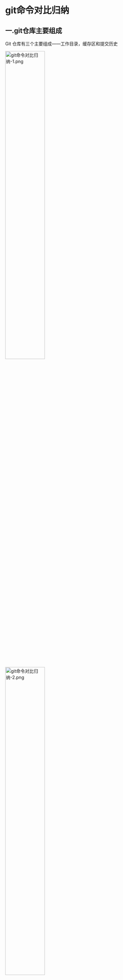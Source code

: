 # git命令对比归纳

## 一.git仓库主要组成

Git 仓库有三个主要组成——工作目录，缓存区和提交历史

<img src='git命令对比归纳-1.png' alt='git命令对比归纳-1.png' width='50%'/>
<img src='git命令对比归纳-2.png' alt='git命令对比归纳-2.png' width='50%'/>

## 二.代码回滚 - 提交层面的操作

传给 git reset 和 git checkout 的参数决定了它们的作用域。如果你没有包含文件路径，这些操作对所有提交生效

### 2.1 git reset

reset 将一个分支的末端指向另一个提交

下面这两条命令让 hotfix 分支向后回退了两个提交

```
git checkout hotfix
git reset HEAD~2
```

hotfix 分支末端的两个提交现在变成了悬挂提交。也就是说，下次 Git 执行垃圾回收的时候，这两个提交会被删除。换句话说，如果你想扔掉这两个提交，你可以这么做

<figure class='half'>
    <img src='git命令对比归纳-3.png' alt='git命令对比归纳-3.png' width='50%'/>
    <img src='git命令对比归纳-4.png' alt='git命令对比归纳-4.png' width='50%'/>
</figure>

除了在当前分支上操作，你还可以通过传入这些标记来修改你的缓存区或工作目录:

```
--soft – 缓存区和工作目录都不会被改变
--mixed – 默认选项。缓存区和你指定的提交同步，但工作目录不受影响
--hard – 缓存区和工作目录都同步到你指定的提交
```

![git命令对比归纳-5.png](git命令对比归纳-5.png)

1 `git reset --mixed HEAD`: 将你当前的改动从缓存区中移除，但是这些改动还留在工作目录中

2 `git reset --hard HEAD`: 完全舍弃你没有提交的改动

### 2.2 git checkout

1 `git checkout hotfix`: 将HEAD移到一个新的分支，然后更新工作目录

<img src='git命令对比归纳-6.png' alt='git命令对比归纳-6.png' width='50%'/>
<img src='git命令对比归纳-7.png' alt='git命令对比归纳-7.png' width='50%'/>

### 2.3 git revert

撤销一个提交的同时会创建一个新的提交

比如，下面的命令会找出倒数第二个提交，然后创建一个新的提交来撤销这些更改，然后把这个提交加入项目中

```
git checkout hotfix
git revert HEAD~2
```

<img src='git命令对比归纳-8.png' alt='git命令对比归纳-8.png' width='50%'/>
<img src='git命令对比归纳-9.png' alt='git命令对比归纳-9.png' width='50%'/>

相比 git reset，它不会改变现在的提交历史。因此，git revert 可以用在公共分支上，git reset 应该用在私有分支上

你也可以把 git revert 当作撤销已经提交的更改，而 git reset HEAD 用来撤销没有提交的更改

就像 git checkout 一样，git revert 也有可能会重写文件。所以，Git 会在你执行 revert 之前要求你提交或者缓存你工作目录中的更改

## 三.代码回滚 - 文件层面的操作

### 3.1 git reset file

当检测到文件路径时，git reset 将缓存区同步到你指定的那个提交

如, 将倒数第二个提交中的 foo.py 加入到缓存区中，供下一个提交使用

```
git reset HEAD~2 foo.py
```

![git命令对比归纳-10.png](git命令对比归纳-10.png)

### 3.2 git checkout file

和带文件路径 git reset 非常像，除了它更改的是工作目录而不是缓存区

![git命令对比归纳-11.png](git命令对比归纳-11.png){:width="50%"}

```
git checkout HEAD~2 foo.py
```

和提交层面相同的是，它可以用来检查项目的旧版本，但作用域被限制到了特定文件

## 四.reset与checkout与revert

命令	|   作用域	|   常用情景
:---|:---|:---
git |   reset	|   提交层面	在私有分支上舍弃一些没有提交的更改
git |   reset	|   文件层面	将文件从缓存区中移除
git |   checkout	|   提交层面	切换分支或查看旧版本
git |   checkout	|   文件层面	舍弃工作目录中的更改
git |   revert	|   提交层面	在公共分支上回滚更改
git |   revert	|   文件层面	（然而并没有）

---

## 五.代码合并

在一个feature分支进行新特性的开发，与此同时，master 分支的也有新的提交

![git命令对比归纳-12.png](git命令对比归纳-12.png)

为了将master 上新的提交合并到你的feature分支上，你有两种选择：merging or rebasing

### 5.1 git merge

```
git checkout feature
git merge master

// or
git merge master feature
```

此时在feature上git 自动会产生一个新的commit(merge commit)

![git命令对比归纳-13.png](git命令对比归纳-13.png)

特点：自动创建一个新的commit

如果合并的时候遇到冲突，仅需要修改后重新commit

优点：记录了真实的commit情况，包括每个分支的详情

缺点：因为每次merge会自动产生一个merge commit，所以在使用一些git 的GUI tools，特别是commit比较频繁时，看到分支很杂乱

### 5.2 git rebase

```
git checkout feature
git rebase master
```

![git命令对比归纳-14.png](git命令对比归纳-14.png)

特点：会合并之前的commit历史

优点：得到更简洁的项目历史，去掉了merge commit

缺点：如果合并出现代码问题不容易定位，因为重写了history

**合并时如果出现冲突需要按照如下步骤解决**:

1 修改冲突部分

2 git add

3 git rebase --continue

4（如果第三步无效可以执行  git rebase --skip）

**黄金法则: 不要在公共分支上使用**:

rebase 将所有master的commit移动到你的feature 的顶端。问题是：其他人还在original master上开发，由于你使用了rebase移动了master，git 会认为你的主分支的历史与其他人的有分歧，会产生冲突

![git命令对比归纳-15.png](git命令对比归纳-15.png)

在执行git rebase 之前:

```
if (会有其他人看这个分支么) {
    不要采用这种带有破坏性的修改commit 历史的rebase命令
} else {
    随你便，可以使用rebase
}
```

## 六.merge与rebase

git rebase: 干净的，没有merge commit的线性历史树

git merge: 保留完整的历史记录，并且想要避免重写commit history的风险
